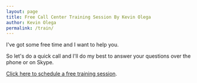 ```yaml
---
layout: page
title: Free Call Center Training Session By Kevin Olega
author: Kevin Olega
permalink: /train/
---
```

I've got some free time and I want to help you.

So let's do a quick call and I'll do my best to answer your questions over the phone or on Skype.

[Click here to schedule a free training session](https://calendly.com/callcentertrainingtips/30min).